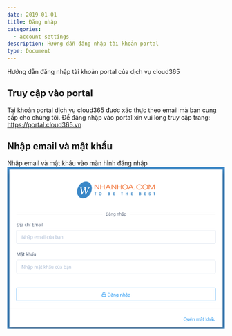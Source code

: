 ```yaml
---
date: 2019-01-01
title: Đăng nhập
categories:
  - account-settings
description: Hướng dẫn đăng nhập tài khoản portal
type: Document
---
```

Hướng dẫn đăng nhập tài khoản portal của dịch vụ cloud365

## Truy cập vào portal

Tài khoản portal dịch vụ cloud365 được xác thực theo email mà bạn cung cấp cho chúng tôi. Để đăng nhập vào portal xin vui lòng truy cập trang: https://portal.cloud365.vn 

## Nhập email và mật khẩu

Nhập email và mật khẩu vào màn hình đăng nhập
![login](/images/dangnhap.png)
